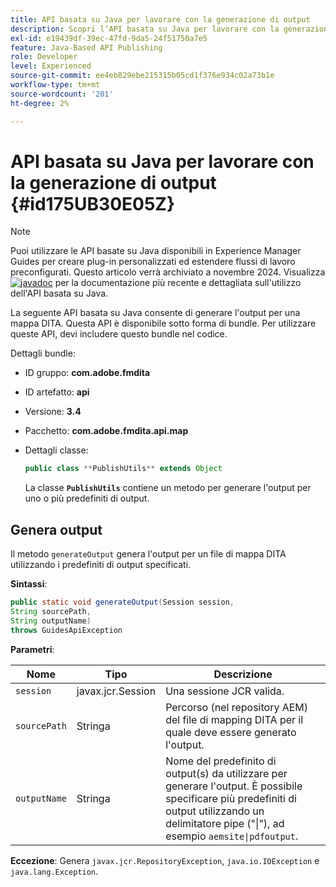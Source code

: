 ```yaml
---
title: API basata su Java per lavorare con la generazione di output
description: Scopri l’API basata su Java per lavorare con la generazione dell’output
exl-id: e19439df-39ec-47fd-9da5-24f51750a7e5
feature: Java-Based API Publishing
role: Developer
level: Experienced
source-git-commit: ee4eb829ebe215315b05cd1f376e934c02a73b1e
workflow-type: tm+mt
source-wordcount: '201'
ht-degree: 2%

---
```


# API basata su Java per lavorare con la generazione di output {#id175UB30E05Z}

>[!NOTE]
>
> Puoi utilizzare le API basate su Java disponibili in Experience Manager Guides per creare plug-in personalizzati ed estendere flussi di lavoro preconfigurati. Questo articolo verrà archiviato a novembre 2024.
> Visualizza [![javadoc](https://javadoc.io/badge2/com.adobe.aem/aem-guides-sdk-api/javadoc.svg)](https://javadoc.io/doc/com.adobe.aem/aem-guides-sdk-api) per la documentazione più recente e dettagliata sull&#39;utilizzo dell&#39;API basata su Java.

La seguente API basata su Java consente di generare l&#39;output per una mappa DITA. Questa API è disponibile sotto forma di bundle. Per utilizzare queste API, devi includere questo bundle nel codice.

Dettagli bundle:

- ID gruppo: **com.adobe.fmdita**

- ID artefatto: **api**

- Versione: **3.4**

- Pacchetto: ****com.adobe.fmdita.api.map****

- Dettagli classe:

  ```JAVA
  public class **PublishUtils** extends Object
  ```

  La classe **`PublishUtils`** contiene un metodo per generare l&#39;output per uno o più predefiniti di output.


## Genera output

Il metodo ``generateOutput`` genera l&#39;output per un file di mappa DITA utilizzando i predefiniti di output specificati.

**Sintassi**:

```JAVA
public static void generateOutput(Session session,
String sourcePath,
String outputName)
throws GuidesApiException
```

**Parametri**:

| Nome | Tipo | Descrizione |
|----|----|-----------|
| `session` | javax.jcr.Session | Una sessione JCR valida. |
| ``sourcePath`` | Stringa | Percorso \(nel repository AEM\) del file di mapping DITA per il quale deve essere generato l&#39;output. |
| ``outputName`` | Stringa | Nome del predefinito di output\(s\) da utilizzare per generare l&#39;output. È possibile specificare più predefiniti di output utilizzando un delimitatore pipe \(&quot;\|&quot;\), ad esempio `aemsite\|pdfoutput`. |

**Eccezione**:
Genera ``javax.jcr.RepositoryException``, `java.io.IOException` e `java.lang.Exception`.
